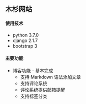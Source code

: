 ## 木杉网站

#### 使用技术
- python 3.7.0
- django 2.1.7
- bootstrap 3

#### 主要功能
- 博客功能 - 基本完成
    - 支持 Markdown 语法添加文章
    - 支持评论系统
    - 评论系统提供邮箱提醒
    - 支持标签分类
